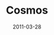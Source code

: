 ---
layout: music 
title: "Cosmos"
series: "The Story"
date: 2011-03-28 
description: "We'll be starting at the beginning of the story-before the world began-and talking about what it means that God is eternal and holy."
audio: "http://s3.amazonaws.com/crossroadsaudiomessages/thestory01.mp3"
audio-duration: "47:44"
src: "http://www.crossroads.net/players/media/series/TheStory_190x110.jpg"
---